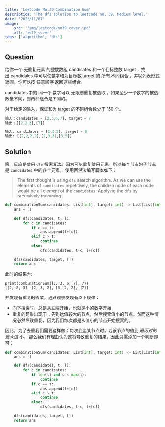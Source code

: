 ```yaml
---
title: 'Leetcode No.39 Combination Sum'
description: 'The dfs solution to leetcode no. 39. Medium level.'
date: '2022/11/07'
image:
    src: '/img/leetcode/no39_cover.jpg'
    alt: 'no39_cover'
tags: ['algorithm', 'dfs']
---
```


## Question

给你一个 无重复元素 的整数数组 candidates 和一个目标整数 target ，找出 candidates 中可以使数字和为目标数 target 的 所有 不同组合 ，并以列表形式返回。你可以按 任意顺序 返回这些组合。

candidates 中的 同一个 数字可以 无限制重复被选取 。如果至少一个数字的被选数量不同，则两种组合是不同的。 

对于给定的输入，保证和为 target 的不同组合数少于 150 个。

```python
输入：candidates = [2,3,6,7], target = 7
输出：[[2,2,3],[7]]

输入: candidates = [2,3,5], target = 8
输出: [[2,2,2,2],[2,3,3],[3,5]]
```

## Solution

第一反应是使用 `dfs` 搜索算法。因为可以重复使用元素，所以每个节点的子节点是 `candidates` 中的各个元素。
使用回溯法编写脚本如下：

> The first thought is using `dfs` search algorithm. 
> As we can use the elements of `candidates` repetitively, 
> the children node of each node would be all element of the `candidates`.
> Applying the `dfs` by recursively traversing.

```python
def combinationSum(candidates: List[int], target: int) -> List[List[int]]:
    ans = []

    def dfs(candidates, t, l):
        for c in candidates:
            if c == t:
                ans.append(l+[c])
            elif c > t:
                continue
            else:
                dfs(candidates, t-c, l+[c])

    dfs(candidates, target, [])
    return ans
```

此时的结果为:

```
print(combinationSum([2, 3, 6, 7], 7))
[[2, 2, 3], [2, 3, 2], [3, 2, 2], [7]]
```

并发现有重复的答案，通过观察发现有以下规律：

- 向下搜索时，总是从左端开始，也就是小的数字开始
- 重复的现象出现于：先到达值较大的节点，然后搜索值小的节点。然而这种情况必然导致重复，因为我们每次都是从值小的节点开始搜索的。


因此，为了去重我们需要这样做：每次到达某节点时，若该节点的值比 *遍历过的最大值* 小，
那么我们有理由认为这将导致重复的结果，因此只需添加一个判断即可：

```python {6-7}
def combinationSum(candidates: List[int], target: int) -> List[List[int]]:
    ans = []

    def dfs(candidates, t, l):
        for c in candidates:
            if len(l) and c < max(l):
                continue
            if c == t:
                ans.append(l+[c])
            elif c > t:
                continue
            else:
                dfs(candidates, t-c, l+[c])

    dfs(candidates, target, [])
    return ans
```
